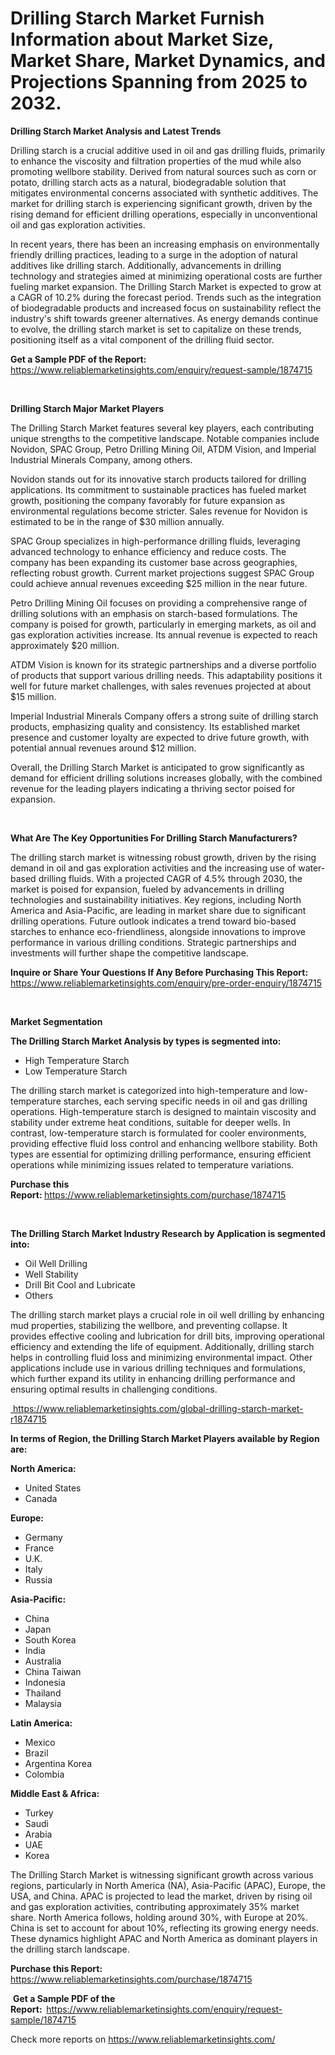 <p><h1>Drilling Starch Market Furnish Information about Market Size, Market Share, Market Dynamics, and Projections Spanning from 2025 to 2032.</h1></p><p><strong>Drilling Starch Market Analysis and Latest Trends</strong></p>
<p><p>Drilling starch is a crucial additive used in oil and gas drilling fluids, primarily to enhance the viscosity and filtration properties of the mud while also promoting wellbore stability. Derived from natural sources such as corn or potato, drilling starch acts as a natural, biodegradable solution that mitigates environmental concerns associated with synthetic additives. The market for drilling starch is experiencing significant growth, driven by the rising demand for efficient drilling operations, especially in unconventional oil and gas exploration activities.</p><p>In recent years, there has been an increasing emphasis on environmentally friendly drilling practices, leading to a surge in the adoption of natural additives like drilling starch. Additionally, advancements in drilling technology and strategies aimed at minimizing operational costs are further fueling market expansion. The Drilling Starch Market is expected to grow at a CAGR of 10.2% during the forecast period. Trends such as the integration of biodegradable products and increased focus on sustainability reflect the industry's shift towards greener alternatives. As energy demands continue to evolve, the drilling starch market is set to capitalize on these trends, positioning itself as a vital component of the drilling fluid sector.</p></p>
<p><strong>Get a Sample PDF of the Report:&nbsp;</strong> <a href="https://www.reliablemarketinsights.com/enquiry/request-sample/1874715?utm_campaign=2206&utm_medium=2&utm_source=Github&utm_content=ia&utm_term=30012025&utm_id=drilling-starch">https://www.reliablemarketinsights.com/enquiry/request-sample/1874715</a></p>
<p>&nbsp;</p>
<p><strong>Drilling Starch Major Market Players</strong></p>
<p><p>The Drilling Starch Market features several key players, each contributing unique strengths to the competitive landscape. Notable companies include Novidon, SPAC Group, Petro Drilling Mining Oil, ATDM Vision, and Imperial Industrial Minerals Company, among others.</p><p>Novidon stands out for its innovative starch products tailored for drilling applications. Its commitment to sustainable practices has fueled market growth, positioning the company favorably for future expansion as environmental regulations become stricter. Sales revenue for Novidon is estimated to be in the range of $30 million annually.</p><p>SPAC Group specializes in high-performance drilling fluids, leveraging advanced technology to enhance efficiency and reduce costs. The company has been expanding its customer base across geographies, reflecting robust growth. Current market projections suggest SPAC Group could achieve annual revenues exceeding $25 million in the near future.</p><p>Petro Drilling Mining Oil focuses on providing a comprehensive range of drilling solutions with an emphasis on starch-based formulations. The company is poised for growth, particularly in emerging markets, as oil and gas exploration activities increase. Its annual revenue is expected to reach approximately $20 million.</p><p>ATDM Vision is known for its strategic partnerships and a diverse portfolio of products that support various drilling needs. This adaptability positions it well for future market challenges, with sales revenues projected at about $15 million.</p><p>Imperial Industrial Minerals Company offers a strong suite of drilling starch products, emphasizing quality and consistency. Its established market presence and customer loyalty are expected to drive future growth, with potential annual revenues around $12 million.</p><p>Overall, the Drilling Starch Market is anticipated to grow significantly as demand for efficient drilling solutions increases globally, with the combined revenue for the leading players indicating a thriving sector poised for expansion.</p></p>
<p>&nbsp;</p>
<p><strong>What Are The Key Opportunities For Drilling Starch Manufacturers?</strong></p>
<p><p>The drilling starch market is witnessing robust growth, driven by the rising demand in oil and gas exploration activities and the increasing use of water-based drilling fluids. With a projected CAGR of 4.5% through 2030, the market is poised for expansion, fueled by advancements in drilling technologies and sustainability initiatives. Key regions, including North America and Asia-Pacific, are leading in market share due to significant drilling operations. Future outlook indicates a trend toward bio-based starches to enhance eco-friendliness, alongside innovations to improve performance in various drilling conditions. Strategic partnerships and investments will further shape the competitive landscape.</p></p>
<p><strong>Inquire or Share Your Questions If Any Before Purchasing This Report:</strong> <a href="https://www.reliablemarketinsights.com/enquiry/pre-order-enquiry/1874715?utm_campaign=2206&utm_medium=2&utm_source=Github&utm_content=ia&utm_term=30012025&utm_id=drilling-starch">https://www.reliablemarketinsights.com/enquiry/pre-order-enquiry/1874715</a></p>
<p>&nbsp;</p>
<p><strong>Market Segmentation</strong></p>
<p><strong>The Drilling Starch Market Analysis by types is segmented into:</strong></p>
<p><ul><li>High Temperature Starch</li><li>Low Temperature Starch</li></ul></p>
<p><p>The drilling starch market is categorized into high-temperature and low-temperature starches, each serving specific needs in oil and gas drilling operations. High-temperature starch is designed to maintain viscosity and stability under extreme heat conditions, suitable for deeper wells. In contrast, low-temperature starch is formulated for cooler environments, providing effective fluid loss control and enhancing wellbore stability. Both types are essential for optimizing drilling performance, ensuring efficient operations while minimizing issues related to temperature variations.</p></p>
<p><strong>Purchase this Report:&nbsp;</strong><a href="https://www.reliablemarketinsights.com/purchase/1874715?utm_campaign=2206&utm_medium=2&utm_source=Github&utm_content=ia&utm_term=30012025&utm_id=drilling-starch">https://www.reliablemarketinsights.com/purchase/1874715</a></p>
<p>&nbsp;</p>
<p><strong>The Drilling Starch Market Industry Research by Application is segmented into:</strong></p>
<p><ul><li>Oil Well Drilling</li><li>Well Stability</li><li>Drill Bit Cool and Lubricate</li><li>Others</li></ul></p>
<p><p>The drilling starch market plays a crucial role in oil well drilling by enhancing mud properties, stabilizing the wellbore, and preventing collapse. It provides effective cooling and lubrication for drill bits, improving operational efficiency and extending the life of equipment. Additionally, drilling starch helps in controlling fluid loss and minimizing environmental impact. Other applications include use in various drilling techniques and formulations, which further expand its utility in enhancing drilling performance and ensuring optimal results in challenging conditions.</p></p>
<p><a href="https://www.reliablemarketinsights.com/global-drilling-starch-market-r1874715?utm_campaign=2206&utm_medium=2&utm_source=Github&utm_content=ia&utm_term=30012025&utm_id=drilling-starch">&nbsp;https://www.reliablemarketinsights.com/global-drilling-starch-market-r1874715</a></p>
<p><strong>In terms of Region, the Drilling Starch Market Players available by Region are:</strong></p>
<p>
    <p> <strong> North America: </strong>
        <ul>
            <li>United States</li>
            <li>Canada</li>
        </ul>
        </p> 
    <p> <strong> Europe: </strong>
        <ul>
            <li>Germany</li>
            <li>France</li>
            <li>U.K.</li>
            <li>Italy</li>
            <li>Russia</li>
        </ul>
        </p> 
    <p> <strong> Asia-Pacific: </strong>
        <ul>
            <li>China</li>
            <li>Japan</li>
            <li>South Korea</li>
            <li>India</li>
            <li>Australia</li>
            <li>China Taiwan</li>
            <li>Indonesia</li>
            <li>Thailand</li>
            <li>Malaysia</li>
        </ul>
        </p> 
    <p> <strong> Latin America: </strong>
        <ul>
            <li>Mexico</li>
            <li>Brazil</li>
            <li>Argentina Korea</li>
            <li>Colombia</li>
        </ul>
        </p> 
    <p> <strong> Middle East & Africa: </strong>
        <ul>
            <li>Turkey</li>
            <li>Saudi</li>
            <li>Arabia</li>
            <li>UAE</li>
            <li>Korea</li>
        </ul>
    </p>
    </p>
<p><p>The Drilling Starch Market is witnessing significant growth across various regions, particularly in North America (NA), Asia-Pacific (APAC), Europe, the USA, and China. APAC is projected to lead the market, driven by rising oil and gas exploration activities, contributing approximately 35% market share. North America follows, holding around 30%, with Europe at 20%. China is set to account for about 10%, reflecting its growing energy needs. These dynamics highlight APAC and North America as dominant players in the drilling starch landscape.</p></p>
<p><strong>Purchase this Report: </strong><a href="https://www.reliablemarketinsights.com/purchase/1874715?utm_campaign=2206&utm_medium=2&utm_source=Github&utm_content=ia&utm_term=30012025&utm_id=drilling-starch">https://www.reliablemarketinsights.com/purchase/1874715</a></p>
<p>&nbsp;<strong>Get a Sample PDF of the Report:&nbsp;&nbsp;</strong><a href="https://www.reliablemarketinsights.com/enquiry/request-sample/1874715?utm_campaign=2206&utm_medium=2&utm_source=Github&utm_content=ia&utm_term=30012025&utm_id=drilling-starch">https://www.reliablemarketinsights.com/enquiry/request-sample/1874715</a></p>
<p><strong></strong></p>
<p>Check more reports on <a href="https://www.reliablemarketinsights.com/?utm_campaign=2206&utm_medium=2&utm_source=Github&utm_content=ia&utm_term=30012025&utm_id=drilling-starch">https://www.reliablemarketinsights.com/</a></p>